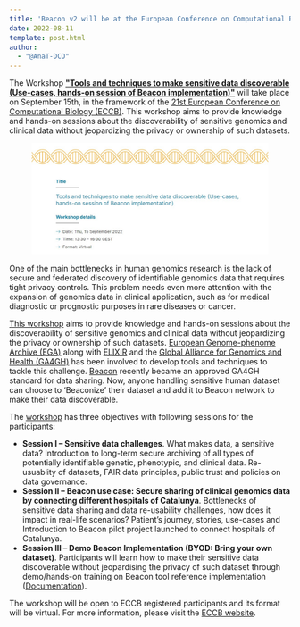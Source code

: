 ```yaml
---
title: 'Beacon v2 will be at the European Conference on Computational Biology with a Workshop on tools and techniques to make sensitive data discoverable'
date: 2022-08-11
template: post.html
author: 
  - "@AnaT-DCO"
---
```


The Workshop [**"Tools and techniques to make sensitive data discoverable (Use-cases, hands-on session of Beacon implementation)"**](https://eccb2022.org/ntb-w06/) will take place on September 15th, in the framework of the [21st European Conference on Computational Biology (ECCB)](https://eccb2022.org/). This workshop aims to provide knowledge and hands-on sessions about the discoverability of sensitive genomics and clinical data without jeopardizing the privacy or ownership of such datasets.

<figure>
<img src="/img/Workshop-tools-tecnhiques-ECCB22.jpg" style="width: 520px;" />
</figure>

<!--more-->

One of the main bottlenecks in human genomics research is the lack of secure and federated discovery of identifiable genomics data that requires tight privacy controls. This problem needs even more attention with the expansion of genomics data in clinical application, such as for medical diagnostic or prognostic purposes in rare diseases or cancer.

[This workshop](https://eccb2022.org/ntb-w06/) aims to provide knowledge and hands-on sessions about the discoverability of sensitive genomics and clinical data without jeopardizing the privacy or ownership of such datasets. [European Genome-phenome Archive (EGA)](https://ega-archive.org/) along with [ELIXIR](https://elixir-europe.org/) and the [Global Alliance for Genomics and Health (GA4GH)](https://www.ga4gh.org/) has been involved to develop tools and techniques to tackle this challenge. [Beacon](https://genomebeacons.org/) recently became an approved GA4GH standard for data sharing. Now, anyone handling sensitive human dataset can choose to ‘Beaconize’ their dataset and add it to Beacon network to make their data discoverable.

The [workshop](https://eccb2022.org/ntb-w06/) has three objectives with following sessions for the participants:

- **Session I – Sensitive data challenges**. What makes data, a sensitive data? Introduction to long-term secure archiving of all types of potentially identifiable genetic, phenotypic, and clinical data. Re-usuablity of datasets, FAIR data principles, public trust and policies on data governance.
- **Session II – Beacon use case: Secure sharing of clinical genomics data by connecting different hospitals of Catalunya**. Bottlenecks of sensitive data sharing and data re-usability challenges, how does it impact in real-life scenarios? Patient’s journey, stories, use-cases and Introduction to Beacon pilot project launched to connect hospitals of Catalunya.
- **Session III – Demo Beacon Implementation (BYOD: Bring your own dataset)**. Participants will learn how to make their sensitive data discoverable without jeopardising the privacy of such dataset through demo/hands-on training on Beacon tool reference implementation ([Documentation](http://docs.genomebeacons.org/)).

The workshop will be open to ECCB registered participants and its format will be virtual. For more information, please visit the [ECCB website](https://eccb2022.org/ntb-w06/).
